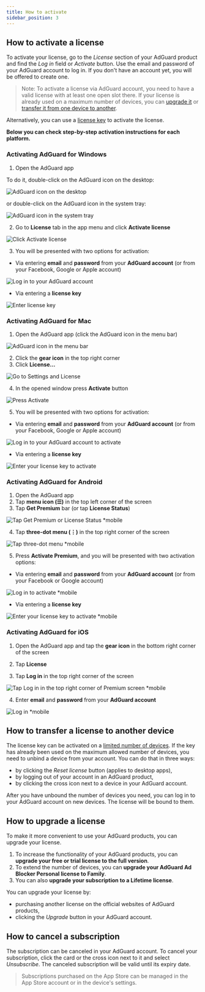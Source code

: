 ```yaml
---
title: How to activate
sidebar_position: 3
---
```


## How to activate a license

To activate your license, go to the *License* section of your AdGuard product and find the *Log in* field or *Activate* button. Use the email and password of your AdGuard account to log in. If you don't have an account yet, you will be offered to create one.

> Note: To activate a license via AdGuard account, you need to have a valid license with at least one open slot there. If your license is already used on a maximum number of devices, you can [upgrade it](#how-to-upgrade-a-license) or [transfer it from one device to another](#how-to-transfer-a-license-to-another-device).

Alternatively, you can use a [license key](../what-is#license-key) to activate the license. 

**Below you can check step-by-step activation instructions for each platform.**

### Activating AdGuard for Windows

1. Open the AdGuard app
   
To do it, double-click on the AdGuard icon on the desktop:   

![AdGuard icon on the desktop](https://cdn.adguard.com/public/Adguard/kb/newscreenshots/En/General/windowsEn.png)

or double-click on the AdGuard icon in the system tray:   

![AdGuard icon in the system tray](https://cdn.adguard.com/public/Adguard/kb/newscreenshots/En/General/windows2En.png)

2. Go to **License** tab in the app menu and click **Activate license**

![Click Activate license](https://cdn.adguard.com/public/Adguard/kb/newscreenshots/En/General/windowslicense1en.png)

3. You will be presented with two options for activation:

- Via entering **email** and **password** from your **AdGuard account** (or from your Facebook, Google or Apple account)

![Log in to your AdGuard account](https://cdn.adguard.com/public/Adguard/kb/newscreenshots/En/General/windowslicense2en.png)

- Via entering a **license key**

![Enter license key](https://cdn.adguard.com/public/Adguard/kb/newscreenshots/En/General/windowslicense3en.png)

### Activating AdGuard for Mac

1. Open the AdGuard app (click the AdGuard icon in the menu bar)

![AdGuard icon in the menu bar](https://cdn.adguard.com/public/Adguard/kb/newscreenshots/Ja/General/mac1.png)

2. Click the **gear icon** in the top right corner
3. Click **License...** 

![Go to Settings and License](https://cdn.adguard.com/public/Adguard/kb/newscreenshots/En/General/macEn.png)

4. In the opened window press **Activate** button   

![Press Activate](https://cdn.adguard.com/public/Adguard/kb/newscreenshots/En/General/maclicenseen1.png)

5. You will be presented with two options for activation:
- Via entering **email** and **password** from your **AdGuard  account** (or from your Facebook, Google or Apple account)

![Log in to your AdGuard account to activate](https://cdn.adguard.com/public/Adguard/kb/newscreenshots/En/General/maclicenseen2.png)

- Via entering a **license key**

![Enter your license key to activate](https://cdn.adguard.com/public/Adguard/kb/newscreenshots/En/General/maclicenseen3.png)

### Activating AdGuard for Android

1. Open the AdGuard app
2. Tap **menu icon (☰)** in the top left corner of the screen
3. Tap **Get Premium** bar (or tap **License Status**)

![Tap Get Premium or License Status *mobile](https://cdn.adguard.com/public/Adguard/kb/newscreenshots/En/General/androidlicense1en.png)

4. Tap **three-dot menu (⋮)** in the top right corner of the screen

![Tap three-dot menu *mobile](https://cdn.adguard.com/public/Adguard/kb/newscreenshots/En/General/android2En.png)

5. Press **Activate Premium**, and you will be presented with two activation options:

- Via entering **email** and **password** from your **AdGuard account** (or from your Facebook or Google account)

![Log in to activate *mobile](https://cdn.adguard.com/public/Adguard/kb/newscreenshots/En/General/androidlicense2en.png)

- Via entering a **license key**

![Enter your license key to activate *mobile](https://cdn.adguard.com/public/Adguard/kb/newscreenshots/En/General/androidlicense3en.png)

### Activating AdGuard for iOS

1. Open the AdGuard app and tap the **gear icon** in the bottom right corner of the screen

2. Tap **License**

3. Tap **Log in** in the top right corner of the screen

![Tap Log in in the top right corner of Premium screen *mobile](https://cdn.adguard.com/content/kb/ad_blocker/iOS/ioslicense1en.png)

4. Enter **email** and **password** from your **AdGuard account**

![Log in *mobile](https://cdn.adguard.com/content/kb/ad_blocker/iOS/ioslicense2en.png)

## How to transfer a license to another device

The license key can be activated on a [limited number of devices](../what-is#devices). If the key has already been used on the maximum allowed number of devices, you need to unbind a device from your account. You can do that in three ways:
* by clicking the *Reset license* button (applies to desktop apps),
* by logging out of your account in an AdGuard product,
* by clicking the cross icon next to a device in your AdGuard account.

After you have unbound the number of devices you need, you can log in to your AdGuard account on new devices. The license will be bound to them.

## How to upgrade a license

To make it more convenient to use your AdGuard products, you can upgrade your license.

1. To increase the functionality of your AdGuard products, you can **upgrade your free or trial license to the full version**.
2. To extend the number of devices, you can **upgrade your AdGuard Ad Blocker Personal license to Family**.
3. You can also **upgrade your subscription to a Lifetime license**.

You can upgrade your license by:
* purchasing another license on the official websites of AdGuard products,
* clicking the *Upgrade* button in your AdGuard account.

## How to cancel a subscription

The subscription can be canceled in your AdGuard account. To cancel your subscription, click the card or the cross icon next to it and select *Unsubscribe*. The canceled subscription will be valid until its expiry date.

> Subscriptions purchased on the App Store can be managed in the App Store account or in the device's settings.
